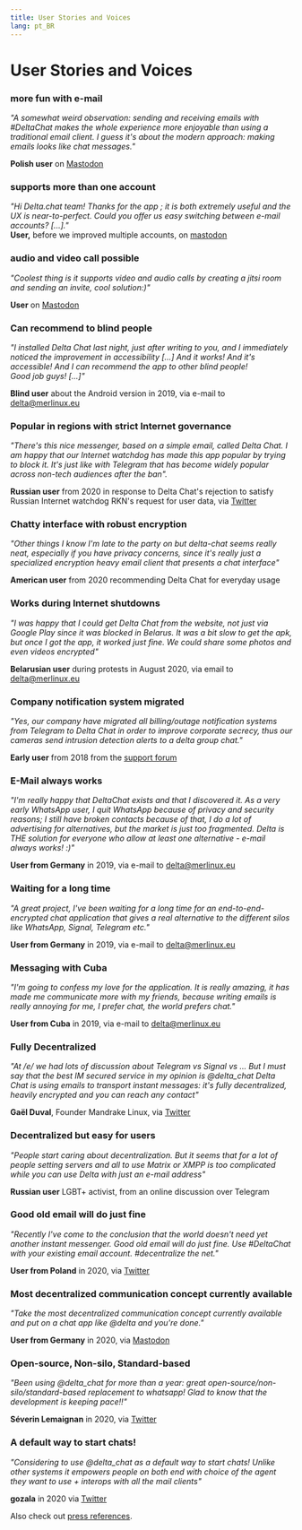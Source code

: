 ```yaml
---
title: User Stories and Voices
lang: pt_BR
---
```


# User Stories and Voices

### more fun with e-mail

_"A somewhat weird observation: sending and receiving emails with #DeltaChat makes the whole experience more enjoyable than using a traditional email client. I guess it's about the modern approach: making emails looks like chat messages."_

**Polish user** on [Mastodon](https://101010.pl/@michal/107107322703871076)

### supports more than one account

_"Hi Delta.chat team! Thanks for the app ; it is both extremely useful and the UX is near-to-perfect. Could you offer us easy switching between e-mail accounts? [...]."_  
**User,** before we improved multiple accounts, on [mastodon](https://oc.todon.fr/@borispaing/106607795144753681)

### audio and video call possible

_"Coolest thing is it supports video and audio calls by creating a jitsi room and sending an invite, cool solution:)"_

**User** on [Mastodon](https://masto.1146.nohost.me/@lps/106303722917783273)

### Can recommend to blind people

_"I installed Delta Chat last night, just after writing to you,
and I immediately noticed the improvement in accessibility [...]
And it works! And it's accessible! And I can recommend the app to other blind people!                                 
Good job guys! [...]"_

**Blind user** about the Android version in 2019, via e-mail to delta@merlinux.eu

### Popular in regions with strict Internet governance

_"There's this nice messenger, based on a simple email, called Delta Chat. I am happy that our Internet watchdog has made this app popular by trying to block it. It's just like with Telegram that has become widely popular across non-tech audiences after the ban"._ 

**Russian user** from 2020 in response to Delta Chat's rejection to satisfy Russian Internet watchdog RKN's request for user data, via [Twitter](https://twitter.com/Alex0s/status/1256841124427313153)

### Chatty interface with robust encryption

_"Other things I know I'm late to the party on but delta-chat seems really neat, especially if you have privacy concerns, since it's really just a specialized encryption heavy email client that presents a chat interface"_

**American user** from 2020 recommending Delta Chat for everyday usage

### Works during Internet shutdowns

_"I was happy that I could get Delta Chat from the website, not just via Google Play since it was blocked in Belarus. It was a bit slow to get the apk, but once I got the app, it worked just fine. We could share some photos and even videos encrypted"_ 

**Belarusian user** during protests in August 2020, via email to delta@merlinux.eu

### Company notification system migrated

_"Yes, our company have migrated
all billing/outage notification systems
from Telegram to Delta Chat
in order to improve corporate secrecy,
thus our cameras send intrusion detection alerts
to a delta group chat."_

**Early user** from 2018 from the [support forum](https://support.delta.chat/t/clear-chat-function/163/8)


### E-Mail always works

_"I'm really happy that DeltaChat exists and that I discovered it.
As a very early WhatsApp user, I quit WhatsApp because of privacy and security reasons;
I still have broken contacts because of that,
I do a lot of advertising for alternatives, but the market is just too fragmented.
Delta is THE solution for everyone who allow at least one
alternative - e-mail always works! :)"_

**User from Germany** in 2019, via e-mail to delta@merlinux.eu


### Waiting for a long time

_"A great project, I've been waiting for a long time
for an end-to-end-encrypted chat application that gives a real alternative to the
different silos like WhatsApp, Signal, Telegram etc."_

**User from Germany** in 2019, via e-mail to delta@merlinux.eu


### Messaging with Cuba

_"I'm going to confess my love for the application.
It is really amazing, it has made me communicate more with my friends,
because writing emails is really annoying for me, I prefer chat, the world prefers chat."_

**User from Cuba** in 2019, via e-mail to delta@merlinux.eu


### Fully Decentralized

_"At /e/ we had lots of discussion about Telegram vs Signal vs ... 
But I must say that the best IM secured service in my opinion is @delta_chat
Delta Chat is using emails to transport instant messages: 
it's fully decentralized, heavily encrypted and you can reach any contact"_

**Gaël Duval**, Founder Mandrake Linux, via [Twitter](https://twitter.com/gael_duval/status/1122906779002777600)

### Decentralized but easy for users

_"People start caring about decentralization. But it seems that for a lot of people setting servers and all to use Matrix or XMPP is too complicated while you can use Delta with just an e-mail address"_

**Russian user** LGBT+ activist, from an online discussion over Telegram

### Good old email will do just fine

_"Recently I've come to the conclusion 
that the world doesn't need yet another instant messenger.
Good old email will do just fine.
Use #DeltaChat with your existing email account. #decentralize the net."_

**User from Poland** in 2020, via [Twitter](https://twitter.com/MichalNarecki/status/1280820973902745600)


### Most decentralized communication concept currently available

_"Take the most decentralized communication concept currently available
and put on a chat app like @delta and you're done."_

**User from Germany** in 2020, via [Mastodon](https://mastodon.bayern/@binaryflo85/103273050438673883)


### Open-source, Non-silo, Standard-based

_"Been using  @delta_chat for more than a year:
great open-source/non-silo/standard-based replacement to whatsapp!
Glad to know that the development is keeping pace!!"_

**Séverin Lemaignan** in 2020, via [Twitter](https://twitter.com/skadge/status/1276515066393878529)


### A default way to start chats!

_"Considering to use  @delta_chat as a default way to start chats!
Unlike other systems it empowers people on both end with choice of the agent they want to use +
interops with all the mail clients"_

**gozala** in 2020 via [Twitter](https://twitter.com/gozala/status/1281346020664729600)


Also check out [press references](references).
